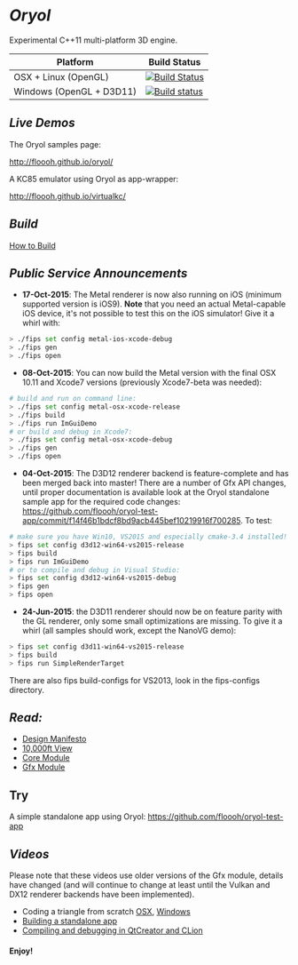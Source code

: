# _Oryol_
 
Experimental C++11 multi-platform 3D engine.

|Platform|Build Status|
|--------|------|
|OSX + Linux (OpenGL)|[![Build Status](https://travis-ci.org/floooh/oryol.svg?branch=master)](https://travis-ci.org/floooh/oryol)|
|Windows (OpenGL + D3D11)|[![Build status](https://ci.appveyor.com/api/projects/status/hn5sup2y532h64jg/branch/master?svg=true)](https://ci.appveyor.com/project/floooh/oryol/branch/master)|

## _Live Demos_

The Oryol samples page:

http://floooh.github.io/oryol/

A KC85 emulator using Oryol as app-wrapper:

http://floooh.github.io/virtualkc/

## _Build_

[How to Build](doc/BUILD.md)

## _Public Service Announcements_

- **17-Oct-2015**: The Metal renderer is now also running on iOS (minimum
  supported version is iOS9). **Note** that you need an actual Metal-capable
  iOS device, it's not possible to test this on the iOS simulator! Give
  it a whirl with:

```bash
> ./fips set config metal-ios-xcode-debug
> ./fips gen
> ./fips open
```

- **08-Oct-2015**: You can now build the Metal version with the final OSX 10.11
  and Xcode7 versions (previously Xcode7-beta was needed):

```bash
# build and run on command line:
> ./fips set config metal-osx-xcode-release
> ./fips build
> ./fips run ImGuiDemo
# or build and debug in Xcode7:
> ./fips set config metal-osx-xcode-debug
> ./fips gen
> ./fips open
```

- **04-Oct-2015**: The D3D12 renderer backend is feature-complete and has been
  merged back into master! There are a number of Gfx API changes, until proper
  documentation is available look at the Oryol standalone sample app for the
  required code changes:
  https://github.com/floooh/oryol-test-app/commit/f14f46b1bdcf8bd9acb445bef10219916f700285.
  To test:

```bash
# make sure you have Win10, VS2015 and especially cmake-3.4 installed!
> fips set config d3d12-win64-vs2015-release
> fips build
> fips run ImGuiDemo
# or to compile and debug in Visual Studio:
> fips set config d3d12-win64-vs2015-debug
> fips gen
> fips open
```

- **24-Jun-2015**: the D3D11 renderer should now be on feature parity with the
  GL renderer, only some small optimizations are missing. To give it a whirl
  (all samples should work, except the NanoVG demo):

```bash
> fips set config d3d11-win64-vs2015-release
> fips build
> fips run SimpleRenderTarget
```
 There are also fips build-configs for VS2013, look in the fips-configs directory.


## _Read:_

* [Design Manifesto](doc/DESIGN-MANIFESTO.md)
* [10,000ft View](doc/OVERVIEW.md)
* [Core Module](code/Modules/Core/README.md)
* [Gfx Module](code/Modules/Gfx/README.md)

## Try

A simple standalone app using Oryol: https://github.com/floooh/oryol-test-app

## _Videos_ 

Please note that these videos use older versions of the Gfx module, details
have changed (and will continue to change at least until the Vulkan and DX12
renderer backends have been implemented).

- Coding a triangle from scratch [OSX](http://www.youtube.com/watch?v=B5R0uE5IMZs), [Windows](http://www.youtube.com/watch?v=fcmOhvVd80o)
- [Building a standalone app](https://www.youtube.com/watch?v=z8nwrGh2Zsc)
- [Compiling and debugging in QtCreator and CLion](https://www.youtube.com/watch?v=Sp5TywYeNzE)

#### Enjoy! ####




